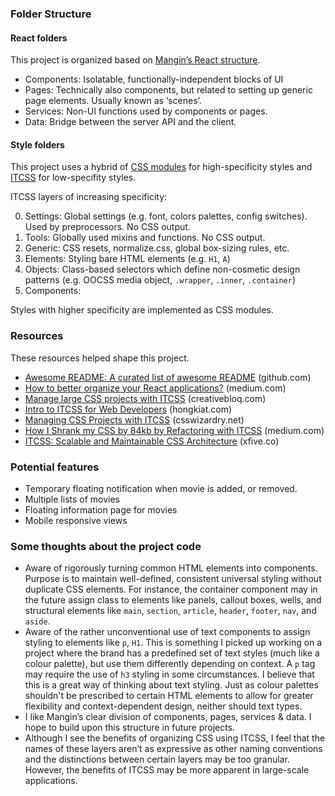 ### Folder Structure

#### React folders
This project is organized based on [Mangin’s React structure](https://medium.com/@alexmngn/how-to-better-organize-your-react-applications-2fd3ea1920f1).

- Components: Isolatable, functionally-independent blocks of UI
- Pages: Technically also components, but related to setting up generic page elements. Usually known as ‘scenes’.
- Services: Non-UI functions used by components or pages.
- Data: Bridge between the server API and the client.

#### Style folders
This project uses a hybrid of [CSS modules](https://css-tricks.com/css-modules-part-1-need/) for high-specificity styles and [ITCSS](https://www.xfive.co/blog/itcss-scalable-maintainable-css-architecture/) for low-specifity styles.

ITCSS layers of increasing specificity:

0. Settings: Global settings (e.g. font, colors palettes, config switches). Used by preprocessors. No CSS output.
1. Tools: Globally used mixins and functions. No CSS output.
2. Generic: CSS resets, normalize.css, global box-sizing rules, etc.
3. Elements: Styling bare HTML elements (e.g. `H1`, `A`)
4. Objects: Class-based selectors which define non-cosmetic design patterns (e.g. OOCSS media object, `.wrapper`, `.inner`, `.container`)
5. Components:

Styles with higher specificity are implemented as CSS modules.

### Resources
These resources helped shape this project.

- [Awesome README: A curated list of awesome README](https://github.com/matiassingers/awesome-readme) (github.com)
- [How to better organize your React applications?](https://medium.com/@alexmngn/how-to-better-organize-your-react-applications-2fd3ea1920f1) (medium.com)
- [Manage large CSS projects with ITCSS](http://www.creativebloq.com/web-design/manage-large-css-projects-itcss-101517528) (creativebloq.com)
- [Intro to ITCSS for Web Developers](http://www.hongkiat.com/blog/inverted-triangle-css-web-development/) (hongkiat.com)
- [Managing CSS Projects with ITCSS](http://csswizardry.net/talks/2014/11/itcss-dafed.pdf) (csswizardry.net)
- [How I Shrank my CSS by 84kb by Refactoring with ITCSS](https://medium.com/@jordankoschei/how-i-shrank-my-css-by-84kb-by-refactoring-with-itcss-2e8dafee123a) (medium.com)
- [ITCSS: Scalable and Maintainable CSS Architecture](https://www.xfive.co/blog/itcss-scalable-maintainable-css-architecture/) (xfive.co)

### Potential features

- Temporary floating notification when movie is added, or removed.
- Multiple lists of movies
- Floating information page for movies
- Mobile responsive views

### Some thoughts about the project code

- Aware of rigorously turning common HTML elements into components. Purpose is to maintain well-defined, consistent universal styling without duplicate CSS elements. For instance, the container component may in the future assign class to elements like panels, callout boxes, wells, and structural elements like `main`, `section`, `article`, `header`, `footer`, `nav`, and `aside`.
- Aware of the rather unconventional use of text components to assign styling to elements like `p`, `H1`. This is something I picked up working on a project where the brand has a predefined set of text styles (much like a colour palette), but use them differently depending on context. A `p` tag may require the use of `h3` styling in some circumstances. I believe that this is a great way of thinking about text styling. Just as colour palettes shouldn't be prescribed to certain HTML elements to allow for greater flexibility and context-dependent design, neither should text types.
- I like Mangin’s clear division of components, pages, services & data. I hope to build upon this structure in future projects.
- Although I see the benefits of organizing CSS using ITCSS, I feel that the names of these layers aren’t as expressive as other naming conventions and the distinctions between certain layers may be too granular. However, the benefits of ITCSS may be more apparent in large-scale applications.
